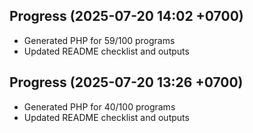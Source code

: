 ## Progress (2025-07-20 14:02 +0700)
- Generated PHP for 59/100 programs
- Updated README checklist and outputs

## Progress (2025-07-20 13:26 +0700)
- Generated PHP for 40/100 programs
- Updated README checklist and outputs
